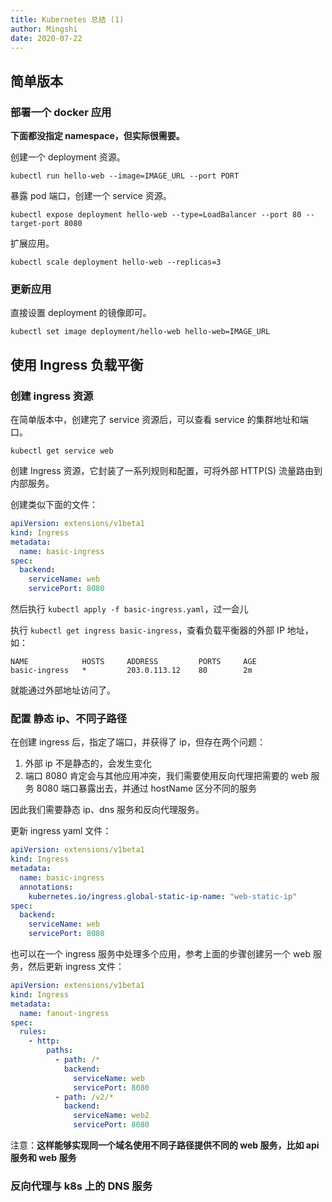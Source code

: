 ```yaml
---
title: Kubernetes 总结 (1)
author: Mingshi
date: 2020-07-22
---
```


## 简单版本

### 部署一个 docker 应用

**下面都没指定 namespace，但实际很需要。**

创建一个 deployment 资源。

`kubectl run hello-web --image=IMAGE_URL --port PORT`

暴露 pod 端口，创建一个 service 资源。

`kubectl expose deployment hello-web --type=LoadBalancer --port 80 --target-port 8080`

扩展应用。

`kubectl scale deployment hello-web --replicas=3`

### 更新应用

直接设置 deployment 的镜像即可。

`kubectl set image deployment/hello-web hello-web=IMAGE_URL`

## 使用 Ingress 负载平衡

### 创建 ingress 资源

在简单版本中，创建完了 service 资源后，可以查看 service 的集群地址和端口。

`kubectl get service web`

创建 Ingress 资源，它封装了一系列规则和配置，可将外部 HTTP(S) 流量路由到内部服务。

创建类似下面的文件：

```yaml
apiVersion: extensions/v1beta1
kind: Ingress
metadata:
  name: basic-ingress
spec:
  backend:
    serviceName: web
    servicePort: 8080
```

然后执行 `kubectl apply -f basic-ingress.yaml`，过一会儿

执行 `kubectl get ingress basic-ingress`，查看负载平衡器的外部 IP 地址，如：

```shell
NAME            HOSTS     ADDRESS         PORTS     AGE
basic-ingress   *         203.0.113.12    80        2m
```

就能通过外部地址访问了。

### 配置 静态 ip、不同子路径

在创建 ingress 后，指定了端口，并获得了 ip，但存在两个问题：

1. 外部 ip 不是静态的，会发生变化
1. 端口 8080 肯定会与其他应用冲突，我们需要使用反向代理把需要的 web 服务 8080 端口暴露出去，并通过 hostName 区分不同的服务

因此我们需要静态 ip、dns 服务和反向代理服务。

更新 ingress yaml 文件：

```yaml
apiVersion: extensions/v1beta1
kind: Ingress
metadata:
  name: basic-ingress
  annotations:
    kubernetes.io/ingress.global-static-ip-name: "web-static-ip"
spec:
  backend:
    serviceName: web
    servicePort: 8080
```

也可以在一个 ingress 服务中处理多个应用，参考上面的步骤创建另一个 web 服务，然后更新 ingress 文件：

```yaml
apiVersion: extensions/v1beta1
kind: Ingress
metadata:
  name: fanout-ingress
spec:
  rules:
    - http:
        paths:
          - path: /*
            backend:
              serviceName: web
              servicePort: 8080
          - path: /v2/*
            backend:
              serviceName: web2
              servicePort: 8080
```

注意：**这样能够实现同一个域名使用不同子路径提供不同的 web 服务，比如 api 服务和 web 服务**

### 反向代理与 k8s 上的 DNS 服务
